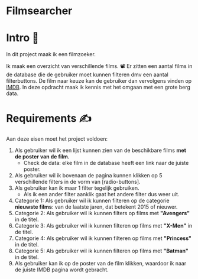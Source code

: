# Filmsearcher

# **Intro 💬**

In dit project maak ik een filmzoeker. 

Ik maak een overzicht van verschillende films. 📽️ 
Er zitten een aantal films in de database die de gebruiker moet kunnen filteren dmv een aantal filterbuttons. De film naar keuze kan de gebruiker dan vervolgens vinden op [IMDB](https://www.imdb.com/). In deze opdracht maak ik kennis met het omgaan met een grote berg data. 

# **Requirements  ✍️**

Aan deze eisen moet het project voldoen:

1. Als gebruiker wil ik een lijst kunnen zien van de beschikbare films **met de poster van de film.**
    - Check de data: elke film in de database heeft een link naar de juiste poster.
2. Als gebruiker wil ik bovenaan de pagina kunnen klikken op 5 verschillende filters in de vorm van [radio-buttons].
3. Als gebruiker kan ik maar 1 filter tegelijk gebruiken. 
    - Als ik een ander filter aanklik gaat het andere filter dus weer uit. 
4. Categorie 1: Als gebruiker wil ik kunnen filteren op de categorie **nieuwste films**: van de laatste jaren, dat betekent 2015 of nieuwer.  
5. Categorie 2: Als gebruiker wil ik kunnen filters op films met **"Avengers"** in de titel.  
6. Categorie 3: Als gebruiker wil ik kunnen filteren op films met **"X-Men"** in de titel.
7. Categorie 4: Als gebruiker wil ik kunnen filteren op films met **"Princess"** in de titel. 
8. Categorie 5: Als gebruiker wil ik kunnen filteren op films met **"Batman"** in de titel. 
9. Als gebruiker kan ik op de poster van de film klikken, waardoor ik naar de juiste IMDB pagina wordt gebracht. 
